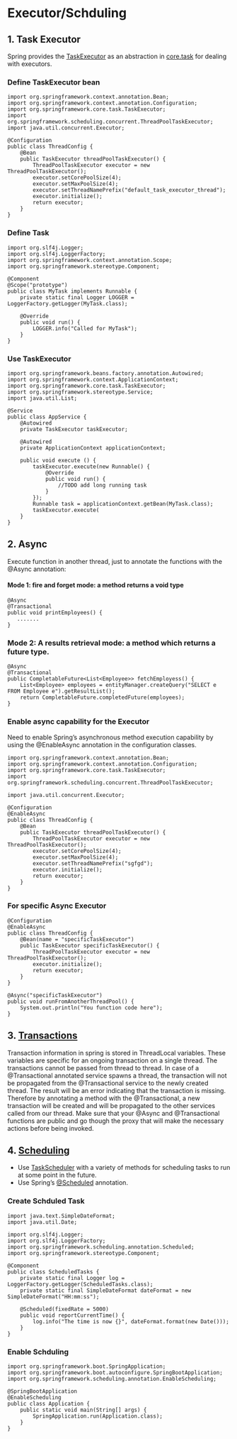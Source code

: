 # Executor/Schduling

## 1. Task Executor

Spring provides the [TaskExecutor](https://docs.spring.io/spring-framework/docs/current/javadoc-api/org/springframework/core/task/TaskExecutor.html) as an abstraction in [core.task](https://docs.spring.io/spring-framework/docs/current/javadoc-api/org/springframework/core/task/package-summary.html) for dealing with executors.

### Define TaskExecutor bean
```
import org.springframework.context.annotation.Bean;
import org.springframework.context.annotation.Configuration;
import org.springframework.core.task.TaskExecutor;
import org.springframework.scheduling.concurrent.ThreadPoolTaskExecutor;
import java.util.concurrent.Executor;

@Configuration
public class ThreadConfig {
    @Bean
    public TaskExecutor threadPoolTaskExecutor() {
        ThreadPoolTaskExecutor executor = new ThreadPoolTaskExecutor();
        executor.setCorePoolSize(4);
        executor.setMaxPoolSize(4);
        executor.setThreadNamePrefix("default_task_executor_thread");
        executor.initialize();
        return executor;
    }
}
```
### Define Task
```
import org.slf4j.Logger;
import org.slf4j.LoggerFactory;
import org.springframework.context.annotation.Scope;
import org.springframework.stereotype.Component;

@Component
@Scope("prototype")
public class MyTask implements Runnable {
    private static final Logger LOGGER = LoggerFactory.getLogger(MyTask.class);
    
    @Override
    public void run() {
        LOGGER.info("Called for MyTask");
    }
}
```

### Use TaskExecutor
```
import org.springframework.beans.factory.annotation.Autowired;
import org.springframework.context.ApplicationContext;
import org.springframework.core.task.TaskExecutor;
import org.springframework.stereotype.Service;
import java.util.List;

@Service
public class AppService {
    @Autowired
    private TaskExecutor taskExecutor;

    @Autowired
    private ApplicationContext applicationContext;
       
    public void execute () {
        taskExecutor.execute(new Runnable() {
            @Override
            public void run() {
                //TODO add long running task
            }
        });
        Runnable task = applicationContext.getBean(MyTask.class);
        taskExecutor.execute(
    }
}
```


## 2. Async
Execute function in another thread, just to annotate the functions with the @Async annotation:

#### Mode 1: fire and forget mode: a method returns a void type
```
@Async
@Transactional
public void printEmployees() {
   .......
}
```

### Mode 2: A results retrieval mode: a method which returns a future type.
```
@Async
@Transactional
public CompletableFuture<List<Employee>> fetchEmployess() {
    List<Employee> employees = entityManager.createQuery("SELECT e FROM Employee e").getResultList();
    return CompletableFuture.completedFuture(employees);
}
```

### Enable async capability for the Executor
Need to enable Spring’s asynchronous method execution capability by using the @EnableAsync annotation in the configuration classes.
```
import org.springframework.context.annotation.Bean;
import org.springframework.context.annotation.Configuration;
import org.springframework.core.task.TaskExecutor;
import org.springframework.scheduling.concurrent.ThreadPoolTaskExecutor;
 
import java.util.concurrent.Executor;

@Configuration
@EnableAsync
public class ThreadConfig {
    @Bean
    public TaskExecutor threadPoolTaskExecutor() {
        ThreadPoolTaskExecutor executor = new ThreadPoolTaskExecutor();
        executor.setCorePoolSize(4);
        executor.setMaxPoolSize(4);
        executor.setThreadNamePrefix("sgfgd");
        executor.initialize();
        return executor;
    }
}
```

### For specific Async Executor
```
@Configuration
@EnableAsync
public class ThreadConfig {
    @Bean(name = "specificTaskExecutor")
    public TaskExecutor specificTaskExecutor() {
        ThreadPoolTaskExecutor executor = new ThreadPoolTaskExecutor();
        executor.initialize();
        return executor;
    }
}
```
```
@Async("specificTaskExecutor")
public void runFromAnotherThreadPool() {
    System.out.println("You function code here");
}
```

## 3. [Transactions](https://docs.spring.io/spring-framework/docs/current/javadoc-api/org/springframework/transaction/annotation/Transactional.html)
Transaction information in spring is stored in ThreadLocal variables. These variables are specific for an ongoing transaction on a single thread. The transactions cannot be passed from thread to thread. In case of a @Transactional  annotated service spawns a thread, the transaction will not be propagated from the @Transactional service to the newly created thread. The result will be an error indicating that the transaction is missing. Therefore by annotating a method with the @Transactional, a new transaction will be created and will be propagated to the other services called from our thread. Make sure that your @Async and @Transactional functions are public and go though the proxy that will make the necessary actions before being invoked.


## 4. [Scheduling](https://spring.io/guides/gs/scheduling-tasks/)
- Use [TaskScheduler](https://docs.spring.io/spring-framework/docs/current/javadoc-api/org/springframework/scheduling/TaskScheduler.html) with a variety of methods for scheduling tasks to run at some point in the future. 
- Use Spring’s [@Scheduled](https://docs.spring.io/spring-framework/docs/current/javadoc-api/org/springframework/scheduling/annotation/Scheduled.html) annotation.
### Create Schduled Task
```
import java.text.SimpleDateFormat;
import java.util.Date;

import org.slf4j.Logger;
import org.slf4j.LoggerFactory;
import org.springframework.scheduling.annotation.Scheduled;
import org.springframework.stereotype.Component;

@Component
public class ScheduledTasks {
    private static final Logger log = LoggerFactory.getLogger(ScheduledTasks.class);
    private static final SimpleDateFormat dateFormat = new SimpleDateFormat("HH:mm:ss");

    @Scheduled(fixedRate = 5000)
    public void reportCurrentTime() {
        log.info("The time is now {}", dateFormat.format(new Date()));
    }
}
```

### Enable Schduling
```
import org.springframework.boot.SpringApplication;
import org.springframework.boot.autoconfigure.SpringBootApplication;
import org.springframework.scheduling.annotation.EnableScheduling;

@SpringBootApplication
@EnableScheduling
public class Application {
    public static void main(String[] args) {
        SpringApplication.run(Application.class);
    }
}
```
